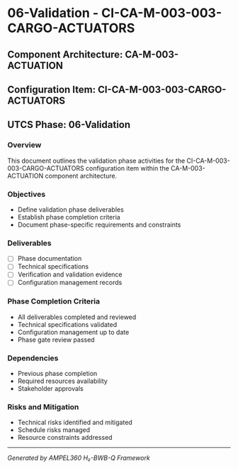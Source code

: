 # 06-Validation - CI-CA-M-003-003-CARGO-ACTUATORS

## Component Architecture: CA-M-003-ACTUATION
## Configuration Item: CI-CA-M-003-003-CARGO-ACTUATORS
## UTCS Phase: 06-Validation

### Overview
This document outlines the validation phase activities for the CI-CA-M-003-003-CARGO-ACTUATORS configuration item within the CA-M-003-ACTUATION component architecture.

### Objectives
- Define validation phase deliverables
- Establish phase completion criteria
- Document phase-specific requirements and constraints

### Deliverables
- [ ] Phase documentation
- [ ] Technical specifications
- [ ] Verification and validation evidence
- [ ] Configuration management records

### Phase Completion Criteria
- All deliverables completed and reviewed
- Technical specifications validated
- Configuration management up to date
- Phase gate review passed

### Dependencies
- Previous phase completion
- Required resources availability
- Stakeholder approvals

### Risks and Mitigation
- Technical risks identified and mitigated
- Schedule risks managed
- Resource constraints addressed

---
*Generated by AMPEL360 H₂-BWB-Q Framework*
